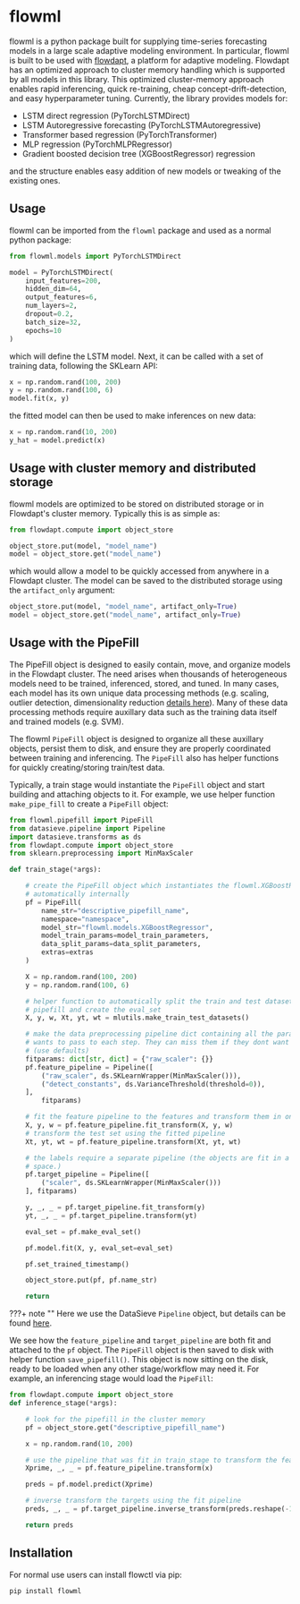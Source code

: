 # flowml

flowml is a python package built for supplying time-series forecasting models in a large scale adaptive modeling environment. In particular, flowml is built to be used with [flowdapt](https://docs.flowdapt.ai), a platform for adaptive modeling. Flowdapt has an optimized approach to cluster memory handling which is supported by all models in this library. This optimized cluster-memory approach enables rapid inferencing, quick re-training, cheap concept-drift-detection, and easy hyperparameter tuning. Currently, the library provides models for:

- LSTM direct regression (PyTorchLSTMDirect)
- LSTM Autoregressive forecasting (PyTorchLSTMAutoregressive)
- Transformer based regression (PyTorchTransformer)
- MLP regression (PyTorchMLPRegressor)
- Gradient boosted decision tree (XGBoostRegressor) regression

and the structure enables easy addition of new models or tweaking of the existing ones. 


## Usage

flowml can be imported from the `flowml` package and used as a normal python package:

```python
from flowml.models import PyTorchLSTMDirect

model = PyTorchLSTMDirect(
    input_features=200,
    hidden_dim=64,
    output_features=6,
    num_layers=2,
    dropout=0.2,
    batch_size=32,
    epochs=10
)
```

which will define the LSTM model. Next, it can be called with a set of training data, following the SKLearn API:

```python
x = np.random.rand(100, 200)
y = np.random.rand(100, 6)
model.fit(x, y)
```

the fitted model can then be used to make inferences on new data:

```python
x = np.random.rand(10, 200)
y_hat = model.predict(x)
```

## Usage with cluster memory and distributed storage

flowml models are optimized to be stored on distributed storage or in Flowdapt's cluster memory. Typically this is as simple as:

```python
from flowdapt.compute import object_store

object_store.put(model, "model_name")
model = object_store.get("model_name")
```

which would allow a model to be quickly accessed from anywhere in a Flowdapt cluster. The model can be saved to the distributed storage using the `artifact_only` argument:

```python
object_store.put(model, "model_name", artifact_only=True)
model = object_store.get("model_name", artifact_only=True)
```

## Usage with the PipeFill

The PipeFill object is designed to easily contain, move, and organize models in the Flowdapt cluster. The need arises when thousands of heterogeneous models need to be trained, inferenced, stored, and tuned. In many cases, each model has its own unique data processing methods (e.g. scaling, outlier detection, dimensionality reduction [details here](pipeline.md)). Many of these data processing methods require auxillary data such as the training data itself and trained models (e.g. SVM).

The flowml `PipeFill` object is designed to organize all these auxillary objects, persist them to disk, and ensure they are properly coordinated between training and inferencing. The `PipeFill` also has helper functions for quickly creating/storing train/test data.

Typically, a train stage would instantiate the `PipeFill` object and start building and attaching objects to it. For example, we use helper function `make_pipe_fill` to create a `PipeFill` object:

```python
from flowml.pipefill import PipeFill
from datasieve.pipeline import Pipeline
import datasieve.transforms as ds
from flowdapt.compute import object_store
from sklearn.preprocessing import MinMaxScaler

def train_stage(*args):

    # create the PipeFill object which instantiates the flowml.XGBoostRegressor
    # automatically internally
    pf = PipeFill(
        name_str="descriptive_pipefill_name",
        namespace="namespace",
        model_str="flowml.models.XGBoostRegressor",
        model_train_params=model_train_parameters,
        data_split_params=data_split_parameters,  
        extras=extras
    )

    X = np.random.rand(100, 200)
    y = np.random.rand(100, 6)

    # helper function to automatically split the train and test datasets inside the
    # pipefill and create the eval_set
    X, y, w, Xt, yt, wt = mlutils.make_train_test_datasets()

    # make the data preprocessing pipeline dict containing all the params that the user
    # wants to pass to each step. They can miss them if they dont want to pass values
    # (use defaults)
    fitparams: dict[str, dict] = {"raw_scaler": {}}
    pf.feature_pipeline = Pipeline([
        ("raw_scaler", ds.SKLearnWrapper(MinMaxScaler())),
        ("detect_constants", ds.VarianceThreshold(threshold=0)),
    ],
        fitparams)

    # fit the feature pipeline to the features and transform them in one call
    X, y, w = pf.feature_pipeline.fit_transform(X, y, w)
    # transform the test set using the fitted pipeline
    Xt, yt, wt = pf.feature_pipeline.transform(Xt, yt, wt)

    # the labels require a separate pipeline (the objects are fit in a the label parameter
    # space.)
    pf.target_pipeline = Pipeline([
        ("scaler", ds.SKLearnWrapper(MinMaxScaler()))
    ], fitparams)

    y, _, _ = pf.target_pipeline.fit_transform(y)
    yt, _, _ = pf.target_pipeline.transform(yt)

    eval_set = pf.make_eval_set()

    pf.model.fit(X, y, eval_set=eval_set)

    pf.set_trained_timestamp()

    object_store.put(pf, pf.name_str)

    return
```

???+ note ""
    Here we use the DataSieve `Pipeline` object, but details can be found [here](https://github.com/emergentmethods/datasieve).

We see how the `feature_pipeline` and `target_pipeline` are both fit and attached to the `pf` object. The `PipeFill` object is then saved to disk with helper function `save_pipefill()`. This object is now sitting on the disk, ready to be loaded when any other stage/workflow may need it. For example, an inferencing stage would load the `PipeFill`:

```python
from flowdapt.compute import object_store
def inference_stage(*args):

    # look for the pipefill in the cluster memory
    pf = object_store.get("descriptive_pipefill_name")

    x = np.random.rand(10, 200)

    # use the pipeline that was fit in train_stage to transform the features
    Xprime, _, _ = pf.feature_pipeline.transform(x)

    preds = pf.model.predict(Xprime)

    # inverse transform the targets using the fit pipeline
    preds, _, _ = pf.target_pipeline.inverse_transform(preds.reshape(-1, 1))

    return preds
```



## Installation

For normal use users can install flowctl via pip:
```bash
pip install flowml
```

